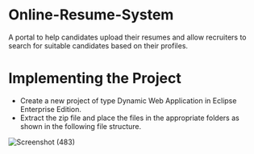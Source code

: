 # Online-Resume-System
A portal to help candidates upload their resumes and allow recruiters to search for suitable candidates based on their profiles.

# Implementing the Project

* Create a new project of type Dynamic Web Application in Eclipse Enterprise Edition.
* Extract the zip file and place the files in the appropriate folders as shown in the following file structure.

![Screenshot (483)](https://user-images.githubusercontent.com/61287560/194357243-9e4ae4d6-e79e-40bf-bcf9-12bfccc70707.png)

